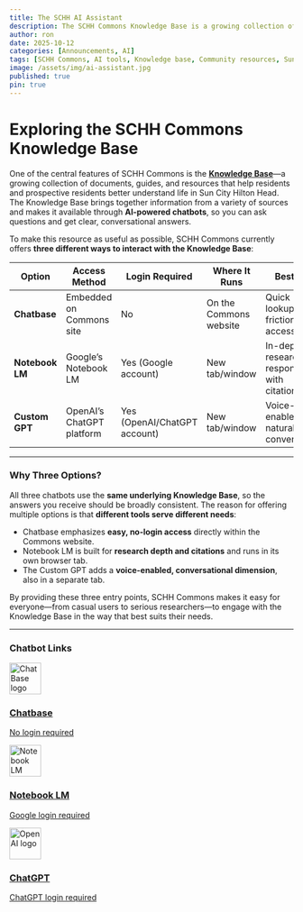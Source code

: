 ```yaml
---
title: The SCHH AI Assistant
description: The SCHH Commons Knowledge Base is a growing collection of resources about life in Sun City Hilton Head, accessible through three AI chatbots—Chatbase, Notebook LM, and Custom GPT—that all use the same information but offer different ways to interact with it.
author: ron
date: 2025-10-12
categories: [Announcements, AI]
tags: [SCHH Commons, AI tools, Knowledge base, Community resources, Sun City Hilton Head]
image: /assets/img/ai-assistant.jpg
published: true
pin: true
---
```


# Exploring the SCHH Commons Knowledge Base  

One of the central features of SCHH Commons is the **[Knowledge Base](/kb)**—a growing collection of documents, guides, and resources that help residents and prospective residents better understand life in Sun City Hilton Head. The Knowledge Base brings together information from a variety of sources and makes it available through **AI-powered chatbots**, so you can ask questions and get clear, conversational answers.  

To make this resource as useful as possible, SCHH Commons currently offers **three different ways to interact with the Knowledge Base**:  

| Option       | Access Method | Login Required | Where It Runs | Best For |
|--------------|--------------|----------------|---------------|----------|
| **Chatbase** | Embedded on Commons site | No | On the Commons website | Quick lookups, frictionless access |
| **Notebook LM** | Google’s Notebook LM | Yes (Google account) | New tab/window | In-depth research, responses with citations |
| **Custom GPT** | OpenAI’s ChatGPT platform | Yes (OpenAI/ChatGPT account) | New tab/window | Voice-enabled, natural conversation |

---

### Why Three Options?  

All three chatbots use the **same underlying Knowledge Base**, so the answers you receive should be broadly consistent. The reason for offering multiple options is that **different tools serve different needs**:  

- Chatbase emphasizes **easy, no-login access** directly within the Commons website.  
- Notebook LM is built for **research depth and citations** and runs in its own browser tab.  
- The Custom GPT adds a **voice-enabled, conversational dimension**, also in a separate tab.  

By providing these three entry points, SCHH Commons makes it easy for everyone—from casual users to serious researchers—to engage with the Knowledge Base in the way that best suits their needs.  

---

### Chatbot Links

<section class="resources-section">
    
  <div class="row">
    <div class="col-md-4 mb-4">
      <article class="card h-100">
        <a href="/chatbot" class="text-decoration-none">
          <div class="card-body text-center">
            <div class="mb-3">
              <!-- <i class="fas fa-robot fa-3x text-primary"></i> -->
              <img src="{{ '/assets/img/chatbase.jpg' | relative_url }}" style="height:4em; width: auto;" class="no-lightbox" alt="ChatBase logo"/>
            </div>
            <h3 class="card-title h5 mb-3">Chatbase</h3>
            <p class="card-text text-muted">No login required</p>
          </div>
        </a>
      </article>
    </div>
    <div class="col-md-4 mb-4">
      <article class="card h-100">
        <a href="https://notebooklm.google.com/notebook/0f446377-e804-4d34-baad-9c1b5676c437" class="text-decoration-none" target="_blank">
          <div class="card-body text-center">
            <div class="mb-3">
              <img src="{{ '/assets/img/notebooklm.svg' | relative_url }}" style="height:4em; width: auto;" class="no-lightbox" alt="Notebook LM logo"/>
            </div>
            <h3 class="card-title h5 mb-3">Notebook LM</h3>
            <p class="card-text text-muted">Google login required</p>
          </div>
        </a>
      </article>
    </div>
    <div class="col-md-4 mb-4">
      <article class="card h-100">
        <a href="https://chatgpt.com/g/g-6760d0e55ff481918057b4697385a94e-sun-city-hilton-head?model=gpt-5" class="text-decoration-none" target="_blank">
          <div class="card-body text-center">
            <div class="mb-3">
              <!-- <i class="fas fa-robot fa-3x text-primary"></i> -->
              <img src="{{ '/assets/img/openai.svg' | relative_url }}" style="height:4em; width: auto;" class="no-lightbox" alt="OpenAI logo"/>
            </div>
            <h3 class="card-title h5 mb-3">ChatGPT</h3>
            <p class="card-text text-muted">ChatGPT login required</p>
          </div>
        </a>
      </article>
    </div>

  </div>

</section>

